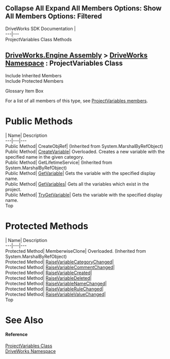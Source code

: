 Collapse All Expand All Members Options: Show All  Members Options: Filtered   
---  
DriveWorks SDK Documentation  |   
---|---  
ProjectVariables Class Methods   
  
[DriveWorks.Engine Assembly](topic2156.md) > [DriveWorks Namespace](topic2159.md) : ProjectVariables Class  
---  
  
Include Inherited Members    
Include Protected Members    


Glossary Item Box

For a list of all members of this type, see [ProjectVariables members](topic5011.md).

# Public Methods

| Name| Description  
---|---|---  
Public Method| CreateObjRef|  (Inherited from System.MarshalByRefObject)  
Public Method| [CreateVariable](topic5016.md)| Overloaded. Creates a new variable with the specified name in the given category.   
Public Method| GetLifetimeService|  (Inherited from System.MarshalByRefObject)  
Public Method| [GetVariable](topic5019.md)| Gets the variable with the specified display name.   
Public Method| [GetVariables](topic5020.md)| Gets all the variables which exist in the project.   
Public Method| [TryGetVariable](topic5028.md)| Gets the variable with the specified display name.   
Top

# Protected Methods

| Name| Description  
---|---|---  
Protected Method| MemberwiseClone| Overloaded. (Inherited from System.MarshalByRefObject)  
Protected Method| [RaiseVariableCategoryChanged](topic5021.md)|   
Protected Method| [RaiseVariableCommentChanged](topic5022.md)|   
Protected Method| [RaiseVariableCreated](topic5023.md)|   
Protected Method| [RaiseVariableDeleted](topic5024.md)|   
Protected Method| [RaiseVariableNameChanged](topic5025.md)|   
Protected Method| [RaiseVariableRuleChanged](topic5026.md)|   
Protected Method| [RaiseVariableValueChanged](topic5027.md)|   
Top

# See Also

#### Reference

[ProjectVariables Class](topic5010.md)   
[DriveWorks Namespace](topic2159.md)


